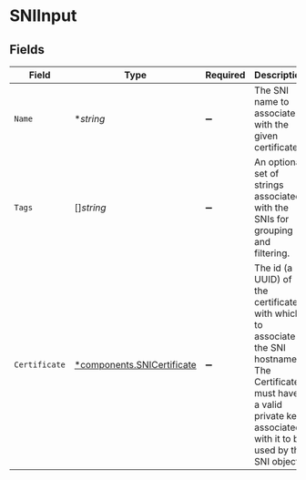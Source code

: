 # SNIInput


## Fields

| Field                                                                                                                                                                       | Type                                                                                                                                                                        | Required                                                                                                                                                                    | Description                                                                                                                                                                 |
| --------------------------------------------------------------------------------------------------------------------------------------------------------------------------- | --------------------------------------------------------------------------------------------------------------------------------------------------------------------------- | --------------------------------------------------------------------------------------------------------------------------------------------------------------------------- | --------------------------------------------------------------------------------------------------------------------------------------------------------------------------- |
| `Name`                                                                                                                                                                      | **string*                                                                                                                                                                   | :heavy_minus_sign:                                                                                                                                                          | The SNI name to associate with the given certificate.                                                                                                                       |
| `Tags`                                                                                                                                                                      | []*string*                                                                                                                                                                  | :heavy_minus_sign:                                                                                                                                                          | An optional set of strings associated with the SNIs for grouping and filtering.                                                                                             |
| `Certificate`                                                                                                                                                               | [*components.SNICertificate](../../models/components/snicertificate.md)                                                                                                     | :heavy_minus_sign:                                                                                                                                                          | The id (a UUID) of the certificate with which to associate the SNI hostname. The Certificate must have a valid private key associated with it to be used by the SNI object. |